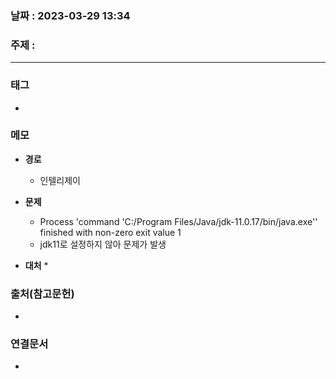 ### 날짜 : 2023-03-29 13:34
### 주제 :
---
### 태그
* 

### 메모
* **경로**
	* 인텔리제이
	
* **문제**
	* Process 'command 'C:/Program Files/Java/jdk-11.0.17/bin/java.exe'' finished with non-zero exit value 1
	* jdk11로 설정하지 않아 문제가 발생
	
* **대처**
	* 

### 출처(참고문헌)
-  

### 연결문서
- 
